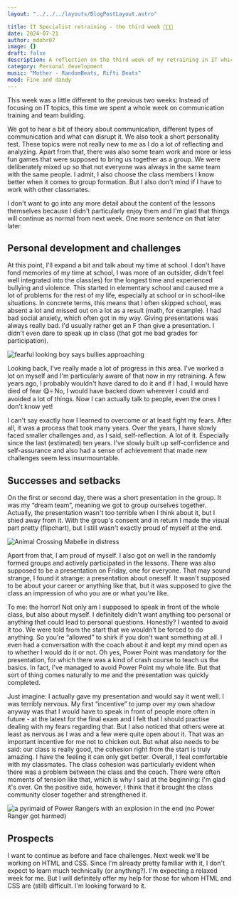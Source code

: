 ```yaml
---
layout: "../../../layouts/BlogPostLayout.astro"

title: IT Specialist retraining - the third week 🙎🙅🙆
date: 2024-07-21
author: mdohr07
image: {}
draft: false
description: A reflection on the third week of my retraining in IT which was... different
category: Personal development
music: "Mother - RandomBeats, Rifti Beats"
mood: Fine and dandy
---
```

This week was a little different to the previous two weeks: Instead of focusing on IT topics, this time we spent a whole week on communication training and team building. 

We got to hear a bit of theory about communication, different types of communication and what can disrupt it. We also took a short personality test. These topics were not really new to me as I do a lot of reflecting and analyzing. 
Apart from that, there was also some team work and more or less fun games that were supposed to bring us together as a group. We were deliberately mixed up so that not everyone was always in the same team with the same people. I admit, I also choose the class members I know better when it comes to group formation. But I also don't mind if I have to work with other classmates.

I don't want to go into any more detail about the content of the lessons themselves because I didn't particularly enjoy them and I'm glad that things will continue as normal from next week. One more sentence on that later later.

## Personal development and challenges
At this point, I'll expand a bit and talk about my time at school. I don't have fond memories of my time at school, I was more of an outsider, didn't feel well integrated into the class(es) for the longest time and experienced bullying and violence. 
This started in elementary school and caused me a lot of problems for the rest of my life, especially at school or in school-like situations.
In concrete terms, this means that I often skipped school, was absent a lot and missed out on a lot as a result (math, for example). I had bad social anxiety, which often got in my way. Giving presentations was always really bad. I'd usually rather get an F than give a presentation. I didn't even dare to speak up in class (that got me bad grades for participation).

<img src="https://media1.giphy.com/media/v1.Y2lkPTc5MGI3NjExNjhxaWNtcHVscHZ2czhnZnZxanI1YmNpbnpmOGVsb3EzaWxpbTViOSZlcD12MV9pbnRlcm5hbF9naWZfYnlfaWQmY3Q9Zw/3o6Mb4nqGh1yg3AtqM/giphy.webp" alt="fearful looking boy says bullies approaching">

Looking back, I've really made a lot of progress in this area. I've worked a lot on myself and I'm particularly aware of that now in my retraining. A few years ago, I probably wouldn't have dared to do it and if I had, I would have died of fear 😋💀 No, I would have backed down wherever I could and avoided a lot of things. Now I can actually talk to people, even the ones I don't know yet!

I can't say exactly how I learned to overcome or at least fight my fears. After all, it was a process that took many years. Over the years, I have slowly faced smaller challenges and, as I said, self-reflection. A lot of it. Especially since the last (estimated) ten years. I've slowly built up self-confidence and self-assurance and also had a sense of achievement that made new challenges seem less insurmountable.

## Successes and setbacks
On the first or second day, there was a short presentation in the group. It was my “dream team”, meaning we got to group ourselves together. Actually, the presentation wasn't too terrible when I think about it, but I shied away from it. With the group's consent and in return I made the visual part pretty (flipchart), but I still wasn't exactly proud of myself at the end.

<img src="https://i.giphy.com/5ZMxm0USj3aiA.webp" alt="Animal Crossing Mabelle in distress">

Apart from that, I am proud of myself. I also got on well in the randomly formed groups and actively participated in the lessons.
There was also supposed to be a presentation on Friday, one for everyone. That may sound strange, I found it strange: a presentation about oneself. It wasn't supposed to be about your career or anything like that, but it was supposed to give the class an impression of who you are or what you're like. 

To me: the horror! Not only am I supposed to speak in front of the whole class, but also about myself. I definitely didn't want anything too personal or anything that could lead to personal questions. Honestly? I wanted to avoid it too. We were told from the start that we wouldn't be forced to do anything. So you're “allowed” to shirk if you don't want something at all.
I even had a conversation with the coach about it and kept my mind open as to whether I would do it or not. 
Oh yes, Power Point was mandatory for the presentation, for which there was a kind of crash course to teach us the basics. In fact, I've managed to avoid Power Point my whole life. But that sort of thing comes naturally to me and the presentation was quickly completed.

Just imagine: I actually gave my presentation and would say it went well. I was terribly nervous. My first “incentive” to jump over my own shadow anyway was that I would have to speak in front of people more often in future - at the latest for the final exam and I felt that I should practise dealing with my fears regarding that. But I also noticed that others were at least as nervous as I was and a few were quite open about it. That was an important incentive for me not to chicken out. But what also needs to be said: our class is really good, the cohesion right from the start is truly amazing. I have the feeling it can only get better. Overall, I feel comfortable with my classmates. 
The class cohesion was particularly evident when there was a problem between the class and the coach. There were often moments of tension like that, which is why I said at the beginning: I'm glad it's over. On the positive side, however, I think that it brought the class community closer together and strengthened it.

<img src="https://i.giphy.com/Wz59qKxz2B9oQ.webp" alt="a pyrimaid of Power Rangers with an explosion in the end (no Power Ranger got harmed)">

## Prospects
I want to continue as before and face challenges. Next week we'll be working on HTML and CSS. Since I'm already pretty familiar with it, I don't expect to learn much technically (or anything?). I'm expecting a relaxed week for me. But I will definitely offer my help for those for whom HTML and CSS are (still) difficult. I'm looking forward to it.